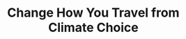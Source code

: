---
title: Change How You Travel from Climate Choice
url: 'https://climatechoice.co/change-how-you-travel'
categories:
  - 97826809-ed97-424c-9c46-cedba824add8
  - 0a32cb28-6330-4881-8671-824476ed5859
description: >-
  26% of the greenhouse gases emitted into our atmosphere are from the
  production and use of vehicles and airplanes. See what what you can do now,
  and learn about the benefits of changing your travel.
image: null
blueprint: action

---